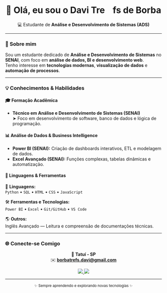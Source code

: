 <!-- Título centralizado -->
<div align="center">
  <h1>👋 Olá, eu sou o <strong>Davi Treㅤfs de Borba</strong></h1>
  <p>💻 Estudante de <strong>Análise e Desenvolvimento de Sistemas (ADS)</strong> <br>
</div>

---

### 🚀 Sobre mim

Sou um estudante dedicado de **Análise e Desenvolvimento de Sistemas** no **SENAI**, com foco em **análise de dados, BI e desenvolvimento web**.  
Tenho interesse em **tecnologias modernas**, **visualização de dados** e **automação de processos**.

---

### 💡 Conhecimentos & Habilidades

#### 🎓 **Formação Acadêmica**
- **Técnico em Análise e Desenvolvimento de Sistemas (SENAI)**  
  ➤ Foco em desenvolvimento de software, banco de dados e lógica de programação.

#### 📊 **Análise de Dados & Business Intelligence**
- **Power BI (SENAI):** Criação de dashboards interativos, ETL e modelagem de dados.  
- **Excel Avançado (SENAI):** Funções complexas, tabelas dinâmicas e automatização.

#### 🧠 **Linguagens & Ferramentas**
<div align="left">

🧩 **Linguagens:**  
`Python` • `SQL` • `HTML` • `CSS` • `JavaScript`

🛠️ **Ferramentas e Tecnologias:**  
`Power BI` • `Excel` • `Git/GitHub` • `VS Code`

🌎 **Outros:**  
Inglês Avançado — Leitura e compreensão de documentações técnicas.
</div>

---

### 🌐 Conecte-se Comigo

<div align="center">

📍 **Tatuí - SP**  
✉️ **[borbatrefs.davi@gmail.com](mailto:borbatrefs.davi@gmail.com)**  

<a href="https://www.linkedin.com/in/seu-linkedin" target="_blank">
  <img src="https://img.shields.io/badge/LinkedIn-%230077B5.svg?style=for-the-badge&logo=linkedin&logoColor=white">
</a>
<a href="https://github.com/DaviTreBorba" target="_blank">
  <img src="https://img.shields.io/badge/GitHub-%23121011.svg?style=for-the-badge&logo=github&logoColor=white">
</a>

</div>

---

<div align="center">
  <sub>✨ Sempre aprendendo e explorando novas tecnologias ✨</sub>
</div>
